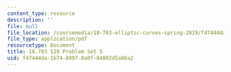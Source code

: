 ```yaml
---
content_type: resource
description: ''
file: null
file_location: /coursemedia/18-783-elliptic-curves-spring-2019/f47444da1b7480978a0f04802d5a08a2_MIT18_783S19_pset5.pdf
file_type: application/pdf
resourcetype: Document
title: 18.783 S19 Problem Set 5
uid: f47444da-1b74-8097-8a0f-04802d5a08a2
---
```

